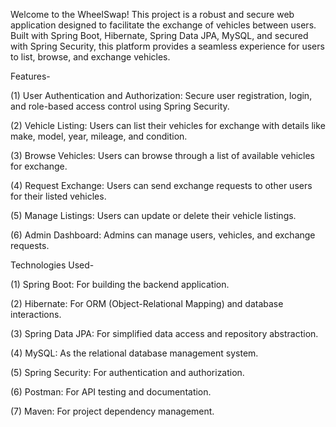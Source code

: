 Welcome to the WheelSwap! This project is a robust and secure web application designed to facilitate the exchange of vehicles between users. Built with Spring Boot, Hibernate, Spring Data JPA, MySQL, and secured with Spring Security, this platform provides a seamless experience for users to list, browse, and exchange vehicles.



Features-

(1) User Authentication and Authorization: Secure user registration, login, and role-based access control using Spring Security.

(2) Vehicle Listing: Users can list their vehicles for exchange with details like make, model, year, mileage, and condition.

(3) Browse Vehicles: Users can browse through a list of available vehicles for exchange.

(4) Request Exchange: Users can send exchange requests to other users for their listed vehicles.

(5) Manage Listings: Users can update or delete their vehicle listings.

(6) Admin Dashboard: Admins can manage users, vehicles, and exchange requests.

Technologies Used-

(1) Spring Boot: For building the backend application.

(2) Hibernate: For ORM (Object-Relational Mapping) and database interactions.

(3) Spring Data JPA: For simplified data access and repository abstraction.

(4) MySQL: As the relational database management system.

(5) Spring Security: For authentication and authorization.

(6) Postman: For API testing and documentation.

(7) Maven: For project dependency management.


